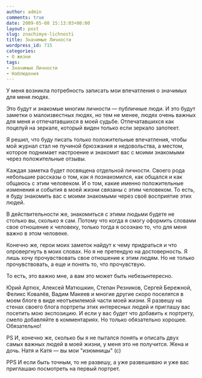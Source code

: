 ```yaml
---
author: admin
comments: true
date: 2009-05-08 15:13:03+00:00
layout: post
slug: znachimye-lichnosti
title: Значимые Личности
wordpress_id: 715
categories:
- О жизни
tags:
- Значимые Личности
- Наблюдения
---
```


У меня возникла потребность записать мои впечатления о значимых для меня людях.

Это будут и знакомые многим личности — публичные люди. И это будут заметки о малоизвестных людях, но тем не менее, людях очень важных для меня и отпечатавшихся в моей судьбе. Отпечатавшихся как поцелуй на зеркале, который виден только если зеркало запотеет.

Я решил, что буду писать только положительные впечатления, чтобы мой журнал стал не пучиной брюзжания и недовольства, а местом, которое поднимает настроение и знакомит вас с моими знакомыми через положительные отзывы.

<!-- more -->

Каждая заметка будет посвящена отдельной личности. Своего рода небольшие рассказы о том, как я познакомился, как общался и как общаюсь с этим человеком. И о том, какие именно положительные изменения и события в моей жизни связаны с этим человеком. То есть, я буду знакомить вас с моими знакомыми через своё восприятие этих людей.

В действительности же, знакомиться с этими людьми будете не столько вы,  сколько я сам. Потому что когда я смогу оформить словами свое отношение к человеку, только тогда я осознаю то, что для меня важно в этом человеке.

Конечно же, герои моих заметок найдут к чему придраться и что опровергнуть в моих словах. Но я не претендую на достоверность. Я лишь хочу прочувствовать свое отношение к этим людям. Но не только прочувствовать, а еще и понять то, что прочувствую.

То есть, это важно мне, а вам это может быть небезынтересно.

Юрий Артюх, Алексей Матюшкин, Степан Резников, Сергей Бережной, Феликс Ковалёв, Вадим Макеев и многие другие скоро поселятся в моем блоге в виде неотъемлемой части моей жизни. Я развешу на стенах своего блога портреты этих интересных людей и приглашу вас посетить мою экспозицию. И если у вас будет что добавить к портрету, смело добавляйте в комментариях. Но только обязательно хорошее. Обязательно!

PS
И, конечно же, сколько бы я не пытался понять и описать двух самых важных людей в моей жизни, у меня это не получится. Жена и дочь.
Натя и Катя — вы мои "изюмницы" (с)

PPS
И если быть точным, то не развешу, а уже развешиваю и уже вас приглашаю посмотреть на первый портрет.
